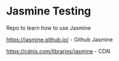 # Jasmine Testing

Repo to learn how to use Jasmine

https://jasmine.github.io/ - Github Jasmine

https://cdnjs.com/libraries/jasmine - CDN